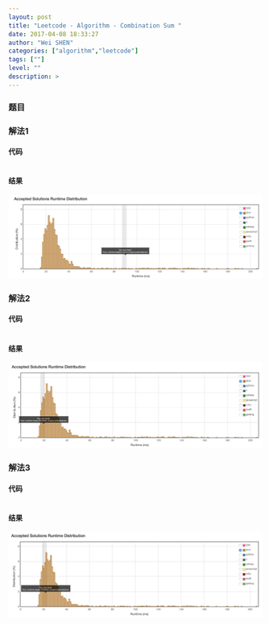 ```yaml
---
layout: post
title: "Leetcode - Algorithm - Combination Sum "
date: 2017-04-08 18:33:27
author: "Wei SHEN"
categories: ["algorithm","leetcode"]
tags: [""]
level: ""
description: > 
---
```


### 题目

### 解法1

#### 代码
```java

```

#### 结果
![combination-sum-1](/images/leetcode/combination-sum-1.png)


### 解法2

#### 代码
```java

```

#### 结果
![combination-sum-2](/images/leetcode/combination-sum-2.png)


### 解法3

#### 代码
```java

```

#### 结果
![combination-sum-3](/images/leetcode/combination-sum-3.png)

